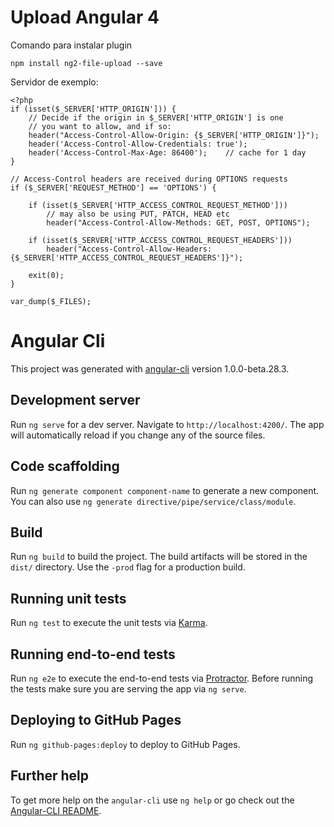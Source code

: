 # Upload Angular 4

Comando para instalar plugin

```
npm install ng2-file-upload --save
```

Servidor de exemplo:

```
<?php
if (isset($_SERVER['HTTP_ORIGIN'])) {
    // Decide if the origin in $_SERVER['HTTP_ORIGIN'] is one
    // you want to allow, and if so:
    header("Access-Control-Allow-Origin: {$_SERVER['HTTP_ORIGIN']}");
    header('Access-Control-Allow-Credentials: true');
    header('Access-Control-Max-Age: 86400');    // cache for 1 day
}

// Access-Control headers are received during OPTIONS requests
if ($_SERVER['REQUEST_METHOD'] == 'OPTIONS') {

    if (isset($_SERVER['HTTP_ACCESS_CONTROL_REQUEST_METHOD']))
        // may also be using PUT, PATCH, HEAD etc
        header("Access-Control-Allow-Methods: GET, POST, OPTIONS");

    if (isset($_SERVER['HTTP_ACCESS_CONTROL_REQUEST_HEADERS']))
        header("Access-Control-Allow-Headers: {$_SERVER['HTTP_ACCESS_CONTROL_REQUEST_HEADERS']}");

    exit(0);
}

var_dump($_FILES);
```

# Angular Cli

This project was generated with [angular-cli](https://github.com/angular/angular-cli) version 1.0.0-beta.28.3.

## Development server
Run `ng serve` for a dev server. Navigate to `http://localhost:4200/`. The app will automatically reload if you change any of the source files.

## Code scaffolding

Run `ng generate component component-name` to generate a new component. You can also use `ng generate directive/pipe/service/class/module`.

## Build

Run `ng build` to build the project. The build artifacts will be stored in the `dist/` directory. Use the `-prod` flag for a production build.

## Running unit tests

Run `ng test` to execute the unit tests via [Karma](https://karma-runner.github.io).

## Running end-to-end tests

Run `ng e2e` to execute the end-to-end tests via [Protractor](http://www.protractortest.org/).
Before running the tests make sure you are serving the app via `ng serve`.

## Deploying to GitHub Pages

Run `ng github-pages:deploy` to deploy to GitHub Pages.

## Further help

To get more help on the `angular-cli` use `ng help` or go check out the [Angular-CLI README](https://github.com/angular/angular-cli/blob/master/README.md).
